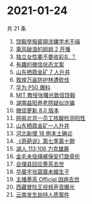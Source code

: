 # 2021-01-24

共 21 条

<!-- BEGIN -->
<!-- 最后更新时间 Sun Jan 24 2021 16:54:36 GMT+0800 (CST) -->
1. [饶毅举报裴钢涉嫌学术不端](https://www.zhihu.com/search?q=饶毅)
1. [乘风破浪的姐姐 2 开播](https://www.zhihu.com/search?q=乘风破浪的姐姐第二季)
1. [独立女性要不要收彩礼 ？](https://www.zhihu.com/search?q=奇葩说)
1. [有趣的微信状态文案](https://www.zhihu.com/search?q=微信状态)
1. [山东栖霞金矿 7 人升井](https://www.zhihu.com/search?q=山东金矿)
1. [敦煌万亩防护林遭砍伐](https://www.zhihu.com/search?q=敦煌)
1. [华为 P50 爆料](https://www.zhihu.com/search?q=华为p50)
1. [ MIT 教授张曙光致信饶毅](https://www.zhihu.com/search?q=饶毅裴刚)
1. [湖南益阳养老院疑似诈骗](https://www.zhihu.com/search?q=养老院诈骗)
1. [微信更新 8.0 版本](https://www.zhihu.com/search?q=微信更新)
1. [网易北京一员工核酸检测阳性](https://www.zhihu.com/search?q=网易)
1. [山东栖霞金矿一人升井](https://www.zhihu.com/search?q=山东金矿)
1. [河北新增 18 例本土确诊](https://www.zhihu.com/search?q=河北新增)
1. [《奇葩说》第七季第十期](https://www.zhihu.com/search?q=奇葩说)
1. [湖人 113:106 力克雄鹿](https://www.zhihu.com/search?q=湖人)
1. [金毛未拴绳被保安打致骨折](https://www.zhihu.com/search?q=狗没栓绳被打)
1. [会理县回应墨茶去世 ](https://www.zhihu.com/search?q=墨茶)
1. [华晨宇张碧晨未婚生子](https://www.zhihu.com/search?q=华晨宇张碧晨)
1. [主播墨茶 Official 因病去世](https://www.zhihu.com/search?q=墨茶去世)
1. [西藏冒险王视频声音曝光](https://www.zhihu.com/search?q=西藏冒险王)
1. [云南发生劫持人质案件](https://www.zhihu.com/search?q=云南劫持)
<!-- END -->

